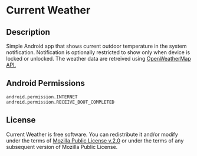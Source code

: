Current Weather
===============

Description
-----------

Simple Android app that shows current outdoor temperature in the system notification. Notification is optionally restricted to show only when device is locked or unlocked. The weather data are retreived using [OpenWeatherMap API.](https://openweathermap.org/api)

Android Permissions
-------------------

```
android.permission.INTERNET
android.permission.RECEIVE_BOOT_COMPLETED
```

License
-------

Current Weather is free software. You can redistribute it and/or modify under the terms of [Mozilla Public License v.2.0](https://www.mozilla.org/en-US/MPL/2.0/) or under the terms of any subsequent version of Mozilla Public License. 